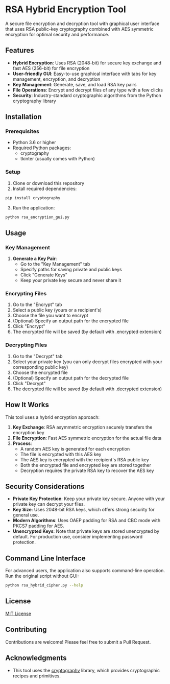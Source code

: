 # RSA Hybrid Encryption Tool

A secure file encryption and decryption tool with graphical user interface that uses RSA public-key cryptography combined with AES symmetric encryption for optimal security and performance.

## Features

- **Hybrid Encryption**: Uses RSA (2048-bit) for secure key exchange and fast AES (256-bit) for file encryption
- **User-friendly GUI**: Easy-to-use graphical interface with tabs for key management, encryption, and decryption
- **Key Management**: Generate, save, and load RSA key pairs
- **File Operations**: Encrypt and decrypt files of any type with a few clicks
- **Security**: Industry-standard cryptographic algorithms from the Python cryptography library

## Installation

### Prerequisites

- Python 3.6 or higher
- Required Python packages:
  - cryptography
  - tkinter (usually comes with Python)

### Setup

1. Clone or download this repository
2. Install required dependencies:

```bash
pip install cryptography
```

3. Run the application:

```bash
python rsa_encryption_gui.py
```

## Usage

### Key Management

1. **Generate a Key Pair**:
   - Go to the "Key Management" tab
   - Specify paths for saving private and public keys
   - Click "Generate Keys"
   - Keep your private key secure and never share it

### Encrypting Files

1. Go to the "Encrypt" tab
2. Select a public key (yours or a recipient's)
3. Choose the file you want to encrypt
4. (Optional) Specify an output path for the encrypted file
5. Click "Encrypt"
6. The encrypted file will be saved (by default with .encrypted extension)

### Decrypting Files

1. Go to the "Decrypt" tab
2. Select your private key (you can only decrypt files encrypted with your corresponding public key)
3. Choose the encrypted file
4. (Optional) Specify an output path for the decrypted file
5. Click "Decrypt"
6. The decrypted file will be saved (by default with .decrypted extension)

## How It Works

This tool uses a hybrid encryption approach:

1. **Key Exchange**: RSA asymmetric encryption securely transfers the encryption key
2. **File Encryption**: Fast AES symmetric encryption for the actual file data
3. **Process**:
   - A random AES key is generated for each encryption
   - The file is encrypted with this AES key
   - The AES key is encrypted with the recipient's RSA public key
   - Both the encrypted file and encrypted key are stored together
   - Decryption requires the private RSA key to recover the AES key

## Security Considerations

- **Private Key Protection**: Keep your private key secure. Anyone with your private key can decrypt your files.
- **Key Size**: Uses 2048-bit RSA keys, which offers strong security for general use.
- **Modern Algorithms**: Uses OAEP padding for RSA and CBC mode with PKCS7 padding for AES.
- **Unencrypted Keys**: Note that private keys are stored unencrypted by default. For production use, consider implementing password protection.

## Command Line Interface

For advanced users, the application also supports command-line operation. Run the original script without GUI:

```bash
python rsa_hybrid_cipher.py --help
```

## License

[MIT License](LICENSE)

## Contributing

Contributions are welcome! Please feel free to submit a Pull Request.

## Acknowledgments

- This tool uses the [cryptography](https://cryptography.io/) library, which provides cryptographic recipes and primitives.
